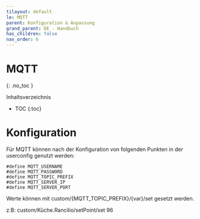 ```yaml
---
tilayout: default
le: MQTT
parent: Konfiguration & Anpassung
grand_parent: DE - Handbuch
has_children: false
nav_order: 6
---
```


# MQTT
{: .no_toc }

Inhaltsverzeichnis

* TOC
{:toc}

# Konfiguration

Für MQTT können nach der Konfiguration von folgenden Punkten in der userconfig genutzt werden:
```
#define MQTT_USERNAME
#define MQTT_PASSWORD 
#define MQTT_TOPIC_PREFIX   
#define MQTT_SERVER_IP     
#define MQTT_SERVER_PORT 
```

Werte können mit 
custom/{MQTT_TOPIC_PREFIX}/{var}/set gesetzt werden. 

z.B:
custom/Küche.Rancilio/setPoint/set 96
